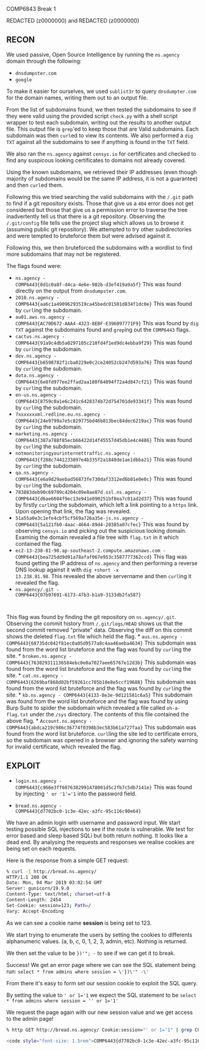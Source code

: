 COMP6843 Break 1

REDACTED (z0000000) and REDACTED (z0000000)

## RECON
We used passive, Open Source Intelligence by running the <code>ns.agency</code> domain through the following:
* <code>dnsdumpster.com</code>
* <code>google</code>

To make it easier for ourselves, we used <code>sublist3r</code> to query <code>dnsdumpter.com</code> for the domain names, writing them out to an output file.

From the list of subdomains found, we then tested the subdomains to see if they were valid using the provided script <code>check.py</code> with a shell script wrapper to test each subdomain, writing out the results to another output file. This output file is <code>grep</code>'ed to keep those that are Valid subdomains. Each subdomain was then <code>curl</code>ed to view its contents. We also performed a <code>dig TXT</code> against all the subdomains to see if anything is found in the <code>TXT</code> field.

We also ran the <code>ns.agency</code> against <code>censys.io</code> for certificates and checked to find any suspicous looking certificates to domains not already covered.

Using the known subdomains, we retrieved their IP addresses (even though majority of subdomains would be the same IP address, it is not a guarantee) and then <code>curl</code>ed them.

Following this we tried searching the valid subdomains with the <code>/.git</code> path to find if a git repository exists. Those that give us a <code>404</code> error does not get considered but those that give us a permission error to traverse the tree inadvertently tell us that there is a git repository. Observing the <code>/.git/config</code> file tells use the project slug which allows us to browse it (assuming public git repository). We attempted to try other subdirectories and were tempted to bruteforce them but were advised against it.

Following this, we then bruteforced the subdomains with a wordlist to find more subdomains that may not be registered.

The flags found were:
* <code>ns.agency - COMP6443{0d1c0a8f-d4ca-4e6e-982b-d3ef419a9a5f}</code>
This was found directly on the output from <code>dnsdumpster.com</code>.
* <code>2018.ns.agency - COMP6443{aa6c1a49096293519ca45bedc01501d834f1dc0e}</code>
This was found by <code>curl</code>ing the subdomain.
* <code>au01.aws.ns.agency - COMP6443{AC70D672-AAA4-4323-8EBF-E396097771F9}</code>
This was found by <code>dig TXT</code> against the subdomains found and <code>grep</code>ing out the <code>COMP6443</code> flags.
* <code>cactus.ns.agency - COMP6443{91a9c4db5a0297105c210fd4f1ed9dc4ebba9f29}</code>
This was found by <code>curl</code>ing the subdomain.
* <code>dev.ns.agency - COMP6443{b6598782f1cba0229e0c2ce24052cb247d593a76}</code>
This was found by <code>curl</code>ing the subdomain.
* <code>dota.ns.agency - COMP6443{6e8fd977ee2ffad2aa180f64094f72a4d847cf21}</code>
This was found by <code>curl</code>ing the subdomain.
* <code>en-us.ns.agency - COMP6443{8759c0a1e6c241c6428374b72d754701de93341f}</code>
This was found by <code>curl</code>ing the subdomain.
* <code>7xxxxxxxml.redline.eu.ns.agency - COMP6443{24e9799a7e5c829775bd46b813bec84dec6219ac}</code>
This was found by <code>curl</code>ing the subdomain.
* <code>marketing.ns.agency - COMP6443{387a788f85ecb66422d14f45557d45db1e4c4486}</code>
This was found by <code>curl</code>ing the subdomain.
* <code>notmonitoringyourinternettraffic.ns.agency - COMP6443{f288c7441233897e4b335f2a1840de1ae1dbba21}</code>
This was found by <code>curl</code>ing the subdomain.
* <code>qa.ns.agency - COMP6443{e6a9d29aebad56873fe730daf3312ed6b01e0e0c}</code>
This was found by <code>curl</code>ing the subdomain.
* <code>783883deb90c69709c4204c09e8ae87d.ssl.ns.agency - COMP6443{d6ae6604f9ec13e941e090251bf8ea7c01ad2d37}</code>
This was found by firstly <code>curl</code>ing the subdomain, which left a link pointing to a <code>https</code> link. Upon opening that link, the flag was revealed.
* <code>51a55a0e3c1efe4cbf5cf569a726a35e-js.ns.agency - COMP6443{5a121fb0-4aac-4664-89d4-20385a07cfec}</code>
This was found by observing <code>censys.io</code> and picking out the suspicious looking domain. Examinig the domain revealed a file tree with <code>flag.txt</code> in it which contained the flag.
* <code>ec2-13-238-81-98.ap-southeast-2.compute.amazonaws.com - COMP6443{bea725dd9d91a78afaf067e953c3587777362ccd}</code>
This flag was found getting the IP address of <code>ns.agency</code> and then performing a reverse DNS lookup against it with <code>dig +short -x 13.238.81.98</code>. This revealed the above servername and then <code>curl</code>ing it revealed the flag.
* <code>ns.agency/.git - COMP6443{07b97691-6173-47b3-b1a9-3133db2fa587}
</code>
This flag was found by finding the git repository on <code>ns.agency/.git</code>. Observing the commit history from <code>/.git/logs/HEAD</code> shows us that the second commit removed "private" data. Observing the diff on this commit shows the deleted <code>flag.txt</code> file which held the flag.
* <code>aus.ns.agency - COMP6443{68735dc042f81ec0a05d9577a8c4aa46aeba4634}</code>
This subdomain was found from the word list bruteforce and the flag was found by <code>curl</code>ing the site.
* <code>broken.ns.agency - COMP6443{763029311136584ebc0e0a7027aee65767e12d3b}</code>
This subdomain was found from the word list bruteforce and the flag was found by <code>curl</code>ing the site.
* <code>cat.ns.agency - COMP6443{6269baf868d02bf59261cc785b18e8e5ccf19688}</code>
This subdomain was found from the word list bruteforce and the flag was found by <code>curl</code>ing the site.
* <code>kb.ns.agency - COMP6443{4133-8e3e-9d121581c6a5}</code>
This subdomain was found from the word list bruteforce and the flag was found by using Burp Suite to spider the subdomain which revealed a file called <code>oh-a-flag.txt</code> under the <code>/sys</code> directory. The contents of this file contained the above flag.
* <code>Account.ns.agency - COMP6443{abdca219c986c36774f0398b3ec583b61a727faa}</code>
This subdomain was found from the word list bruteforce. <code>curl</code>ling the site led to certificate errors, so the subdomain was opened in a browser and ignoring the safety warning for invalid certificate, which revealed the flag. 


## EXPLOIT

* <code>login.ns.agency - COMP6443{c966e3ff6076382991478001d5c2fb7c5db7141e}</code>
This was found by injecting <code>' or '1'='1</code> into the password field.

* <code>bread.ns.agency - COMP6443{d7702bc0-1c3e-42ec-a3fc-95c116c90e64} </code>


We have an admin login with username and password input. We start testing possible SQL injections to see if the route is vulnerable. We test for error based and sleep based SQLi but both return nothing. It looks like a dead end.
By analysing the requests and responses we realise cookies are being set on each requests.


Here is the response from a simple GET request:

```bash
% curl -I http://bread.ns.agency/      
HTTP/1.1 200 OK
Date: Mon, 04 Mar 2019 03:02:54 GMT
Server: gunicorn/19.9.0
Content-Type: text/html; charset=utf-8
Content-Length: 2454
Set-Cookie: session=123; Path=/
Vary: Accept-Encoding
```

As we can see a cookie name __session__ is being set to 123.

We start trying to enumerate the users by setting the cookies to differents alphanumeric values. (a, b, c, 0, 1, 2, 3, admin, etc).
Nothing is returned.

We then set the value to be `})'"; -` to see if we can get it to break.

Success! We get an error page where we can see the SQL statement being run: 
`select * from admins where session = \'})\'" -\'`

From there it's easy to form set our session cookie to exploit the SQL query.

By setting the value to `' or 1='1` we expect the SQL statement to be `select * from admins where session = '' or 1='1'`

We request the page again with our new session value and we get access to the admin page! 

```bash
% http GET http://bread.ns.agency/ Cookie:session="' or 1='1" | grep COMP6443

<code style="font-size: 1.5rem">COMP6443{d7702bc0-1c3e-42ec-a3fc-95c116c90e64}</code>
```
